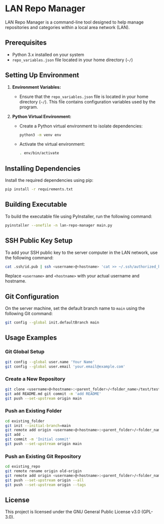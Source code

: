 # LAN Repo Manager

LAN Repo Manager is a command-line tool designed to help manage repositories and categories within a local area network (LAN).

## Prerequisites

- Python 3.x installed on your system
- `repo_variables.json` file located in your home directory (`~/`)

## Setting Up Environment

1. **Environment Variables:**
   
   - Ensure that the `repo_variables.json` file is located in your home directory (`~/`). This file contains configuration variables used by the program.

2. **Python Virtual Environment:**
   
   - Create a Python virtual environment to isolate dependencies:
     
     ```bash
     python3 -m venv env
     ```
   - Activate the virtual environment:
     
     ```bash
     . env/bin/activate
     ```

## Installing Dependencies

Install the required dependencies using pip:

```bash
pip install -r requirements.txt
```

## Building Executable

To build the executable file using PyInstaller, run the following command:

```bash
pyinstaller --onefile -n lan-repo-manager main.py
```

## SSH Public Key Setup

To add your SSH public key to the server computer in the LAN network, use the following command:

```bash
cat .ssh/id.pub | ssh <username>@<hostname> 'cat >> ~/.ssh/authorized_keys'
```

Replace `<username>` and `<hostname>` with your actual username and hostname.

## Git Configuration

On the server machine, set the default branch name to `main` using the following Git command:

```bash
git config --global init.defaultBranch main
```

## Usage Examples

### Git Global Setup

```bash
git config --global user.name 'Your Name' 
git config --global user.email 'your.email@example.com'
```

### Create a New Repository

```bash
git clone <username>@<hostname>:<parent_folder>/<folder_name>/test/test.git cd test git switch --create main touch README.md 
git add README.md git commit -m 'add README' 
git push --set-upstream origin main
```
### Push an Existing Folder

```bash
cd existing_folder 
git init --initial-branch=main 
git remote add origin <username>@<hostname>:<parent_folder>/<folder_name>/test/test.git 
git add . 
git commit -m 'Initial commit' 
git push --set-upstream origin main
```

### Push an Existing Git Repository

```bash
cd existing_repo 
git remote rename origin old-origin 
git remote add origin <username>@<hostname>:<parent_folder>/<folder_name>/test/test.git 
git push --set-upstream origin --all 
git push --set-upstream origin --tags
```

## License

This project is licensed under the GNU General Public License v3.0 (GPL-3.0).
